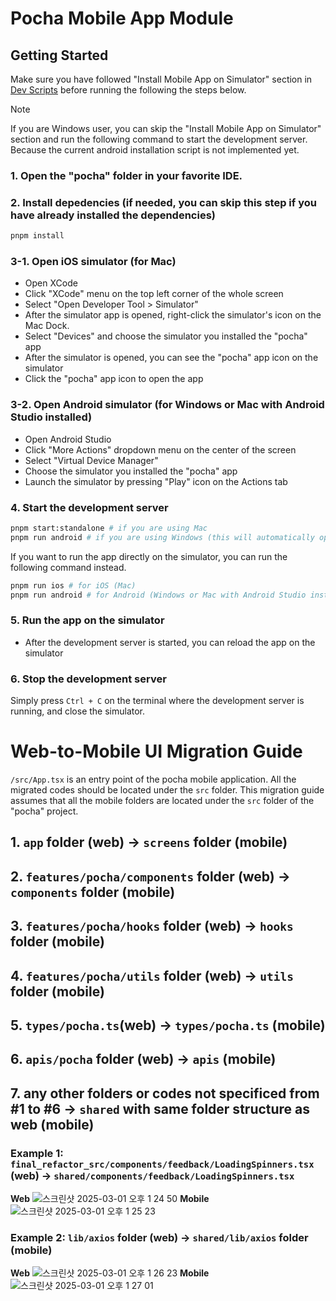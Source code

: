 # Pocha Mobile App Module

## Getting Started

Make sure you have followed "Install Mobile App on Simulator" section in [Dev Scripts](../../../docs/dev-scripts.md) before running the following the steps below.

> [!NOTE]
> If you are Windows user, you can skip the "Install Mobile App on Simulator" section and run the following command to start the development server. Because the current android installation script is not implemented yet.

### 1. Open the "pocha" folder in your favorite IDE.

### 2. Install depedencies (if needed, you can skip this step if you have already installed the dependencies)

```bash
pnpm install
```

### 3-1. Open iOS simulator (for Mac)

- Open XCode
- Click "XCode" menu on the top left corner of the whole screen
- Select "Open Developer Tool > Simulator"
- After the simulator app is opened, right-click the simulator's icon on the Mac Dock.
- Select "Devices" and choose the simulator you installed the "pocha" app
- After the simulator is opened, you can see the "pocha" app icon on the simulator
- Click the "pocha" app icon to open the app

### 3-2. Open Android simulator (for Windows or Mac with Android Studio installed)

- Open Android Studio
- Click "More Actions" dropdown menu on the center of the screen
- Select "Virtual Device Manager"
- Choose the simulator you installed the "pocha" app
- Launch the simulator by pressing "Play" icon on the Actions tab

### 4. Start the development server

```bash
pnpm start:standalone # if you are using Mac
pnpm run android # if you are using Windows (this will automatically open the Android Studio Simulator)
```

If you want to run the app directly on the simulator, you can run the following command instead.

```bash
pnpm run ios # for iOS (Mac)
pnpm run android # for Android (Windows or Mac with Android Studio installed)
```

### 5. Run the app on the simulator

- After the development server is started, you can reload the app on the simulator

### 6. Stop the development server

Simply press `Ctrl + C` on the terminal where the development server is running, and close the simulator.

# Web-to-Mobile UI Migration Guide
`/src/App.tsx` is an entry point of the pocha mobile application. All the migrated codes should be located under the `src` folder. This migration guide assumes that all the mobile folders are located under the `src` folder of the "pocha" project.

## 1. `app` folder (web) -> `screens` folder (mobile)

## 2. `features/pocha/components` folder (web) -> `components` folder (mobile)

## 3. `features/pocha/hooks` folder (web) -> `hooks` folder (mobile)

## 4. `features/pocha/utils` folder (web) -> `utils` folder (mobile)

## 5. `types/pocha.ts`(web) -> `types/pocha.ts` (mobile)

## 6. `apis/pocha` folder (web) -> `apis` (mobile)

## 7. any other folders or codes not specificed from #1 to #6 -> `shared` with same folder structure as web (mobile)
### Example 1: `final_refactor_src/components/feedback/LoadingSpinners.tsx` (web) -> `shared/components/feedback/LoadingSpinners.tsx`
**Web**
![스크린샷 2025-03-01 오후 1 24 50](https://github.com/user-attachments/assets/42db1fb6-998c-43a2-8f6a-60353dacdbb4)
**Mobile**
![스크린샷 2025-03-01 오후 1 25 23](https://github.com/user-attachments/assets/4236231b-2415-4bde-aa00-802eaf1fadfb)

### Example 2: `lib/axios` folder (web) -> `shared/lib/axios` folder (mobile)
**Web**
![스크린샷 2025-03-01 오후 1 26 23](https://github.com/user-attachments/assets/7aa684ca-2b6e-486b-b54f-93b3b3598a8d)
**Mobile**
![스크린샷 2025-03-01 오후 1 27 01](https://github.com/user-attachments/assets/08002637-846b-49d6-8833-bd645d8392d5)
